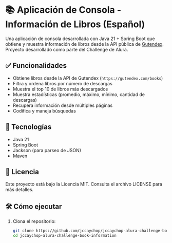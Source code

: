 # 📚 Aplicación de Consola - Información de Libros (Español)

Una aplicación de consola desarrollada con Java 21 + Spring Boot que obtiene y muestra información de libros desde la
API pública de [Gutendex](https://gutendex.com/). Proyecto desarrollado como parte del Challenge de Alura.

## ✅ Funcionalidades

- Obtiene libros desde la API de Gutendex (`https://gutendex.com/books`)
- Filtra y ordena libros por número de descargas
- Muestra el top 10 de libros más descargados
- Muestra estadísticas (promedio, máximo, mínimo, cantidad de descargas)
- Recupera información desde múltiples páginas
- Codifica y maneja búsquedas

## 🚀 Tecnologías

- Java 21
- Spring Boot
- Jackson (para parseo de JSON)
- Maven

## 📄 Licencia

Este proyecto está bajo la Licencia MIT. Consulta el archivo LICENSE para más detalles.

## 🛠️ Cómo ejecutar

1. Clona el repositorio:

   ```bash
   git clone https://github.com/jccaychop/jccaychop-alura-challenge-book-information
   cd jccaychop-alura-challenge-book-information

